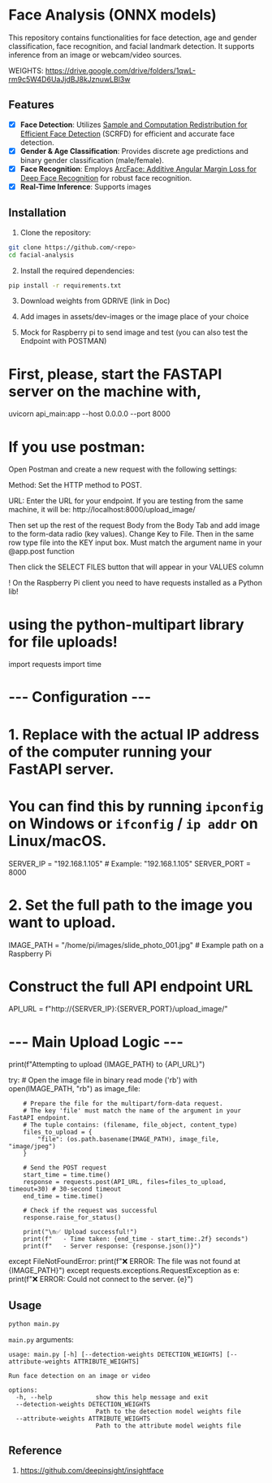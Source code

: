 # Face Analysis (ONNX models)



This repository contains functionalities for face detection, age and gender classification, face recognition, and facial landmark detection. It supports inference from an image or webcam/video sources.

WEIGHTS: https://drive.google.com/drive/folders/1qwL-rm9c5W4D6UaJjdBJ8kJznuwLBl3w


## Features

- [x] **Face Detection**: Utilizes [Sample and Computation Redistribution for Efficient Face Detection](https://arxiv.org/abs/2105.04714) (SCRFD) for efficient and accurate face detection.
- [x] **Gender & Age Classification**: Provides discrete age predictions and binary gender classification (male/female).
- [x] **Face Recognition**: Employs [ArcFace: Additive Angular Margin Loss for Deep Face Recognition](https://arxiv.org/abs/1801.07698) for robust face recognition.
- [x] **Real-Time Inference**: Supports images

## Installation

1. Clone the repository:

```bash
git clone https://github.com/<repo>
cd facial-analysis
```

2. Install the required dependencies:

```bash
pip install -r requirements.txt
```

3. Download weights from GDRIVE (link in Doc)

4. Add images in assets/dev-images or the image place of your choice

5. Mock for Raspberry pi to send image and test
   (you can also test the Endpoint with POSTMAN)

# First, please, start the FASTAPI server on the machine with,
uvicorn api_main:app --host 0.0.0.0 --port 8000

# If you use postman:
Open Postman and create a new request with the following settings:

Method: Set the HTTP method to POST.

URL: Enter the URL for your endpoint. If you are testing from the same machine, it will be: http://localhost:8000/upload_image/
 
Then set up the rest of the request Body from the Body Tab and add image to the form-data radio (key values). Change Key to File. Then in the same row type file into the KEY input box. Must match the argument name in your @app.post function

Then click the SELECT FILES button that will appear in your VALUES column

! On the Raspberry Pi client you need to have requests installed as a Python lib!

# using the python-multipart library for file uploads!
import requests
import time

# --- Configuration ---
# 1. Replace with the actual IP address of the computer running your FastAPI server.
#    You can find this by running `ipconfig` on Windows or `ifconfig` / `ip addr` on Linux/macOS.
SERVER_IP = "192.168.1.105" # Example: "192.168.1.105"
SERVER_PORT = 8000

# 2. Set the full path to the image you want to upload.
IMAGE_PATH = "/home/pi/images/slide_photo_001.jpg" # Example path on a Raspberry Pi

# Construct the full API endpoint URL
API_URL = f"http://{SERVER_IP}:{SERVER_PORT}/upload_image/"

# --- Main Upload Logic ---
print(f"Attempting to upload {IMAGE_PATH} to {API_URL}")

try:
    # Open the image file in binary read mode ('rb')
    with open(IMAGE_PATH, "rb") as image_file:
        
        # Prepare the file for the multipart/form-data request.
        # The key 'file' must match the name of the argument in your FastAPI endpoint.
        # The tuple contains: (filename, file_object, content_type)
        files_to_upload = {
            "file": (os.path.basename(IMAGE_PATH), image_file, "image/jpeg")
        }

        # Send the POST request
        start_time = time.time()
        response = requests.post(API_URL, files=files_to_upload, timeout=30) # 30-second timeout
        end_time = time.time()
        
        # Check if the request was successful
        response.raise_for_status()

        print("\n✅ Upload successful!")
        print(f"   - Time taken: {end_time - start_time:.2f} seconds")
        print(f"   - Server response: {response.json()}")

except FileNotFoundError:
    print(f"❌ ERROR: The file was not found at {IMAGE_PATH}")
except requests.exceptions.RequestException as e:
    print(f"❌ ERROR: Could not connect to the server. {e}")




## Usage




```bash
python main.py 
```

`main.py` arguments:

```
usage: main.py [-h] [--detection-weights DETECTION_WEIGHTS] [--attribute-weights ATTRIBUTE_WEIGHTS] 

Run face detection on an image or video

options:
  -h, --help            show this help message and exit
  --detection-weights DETECTION_WEIGHTS
                        Path to the detection model weights file
  --attribute-weights ATTRIBUTE_WEIGHTS
                        Path to the attribute model weights file
```

## Reference

1. https://github.com/deepinsight/insightface
